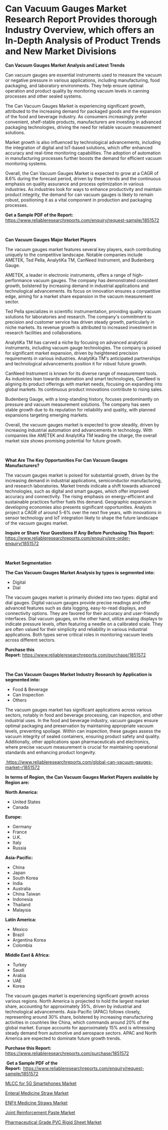 <p><h1>Can Vacuum Gauges Market Research Report Provides thorough Industry Overview, which offers an In-Depth Analysis of Product Trends and New Market Divisions</h1></p><p><strong>Can Vacuum Gauges Market Analysis and Latest Trends</strong></p>
<p><p>Can vacuum gauges are essential instruments used to measure the vacuum or negative pressure in various applications, including manufacturing, food packaging, and laboratory environments. They help ensure optimal operation and product quality by monitoring vacuum levels in canning processes and other sealed systems. </p><p>The Can Vacuum Gauges Market is experiencing significant growth, attributed to the increasing demand for packaged goods and the expansion of the food and beverage industry. As consumers increasingly prefer convenient, shelf-stable products, manufacturers are investing in advanced packaging technologies, driving the need for reliable vacuum measurement solutions.</p><p>Market growth is also influenced by technological advancements, including the integration of digital and IoT-based solutions, which offer enhanced accuracy and real-time monitoring capabilities. The adoption of automation in manufacturing processes further boosts the demand for efficient vacuum monitoring systems.</p><p>Overall, the Can Vacuum Gauges Market is expected to grow at a CAGR of 8.6% during the forecast period, driven by these trends and the continuous emphasis on quality assurance and process optimization in various industries. As industries look for ways to enhance productivity and maintain product integrity, the demand for can vacuum gauges is likely to remain robust, positioning it as a vital component in production and packaging processes.</p></p>
<p><strong>Get a Sample PDF of the Report:&nbsp;</strong> <a href="https://www.reliableresearchreports.com/enquiry/request-sample/1851572?utm_campaign=37&utm_medium=2&utm_source=Github&utm_content=ia&utm_term=26032025&utm_id=can-vacuum-gauges">https://www.reliableresearchreports.com/enquiry/request-sample/1851572</a></p>
<p>&nbsp;</p>
<p><strong>Can Vacuum Gauges Major Market Players</strong></p>
<p><p>The vacuum gauges market features several key players, each contributing uniquely to the competitive landscape. Notable companies include AMETEK, Ted Pella, AnalytiKa TM, CanNeed Instrument, and Budenberg Gauge.</p><p>AMETEK, a leader in electronic instruments, offers a range of high-performance vacuum gauges. The company has demonstrated consistent growth, bolstered by increasing demand in industrial applications and technological advancements. Its focus on innovation ensures a competitive edge, aiming for a market share expansion in the vacuum measurement sector.</p><p>Ted Pella specializes in scientific instrumentation, providing quality vacuum solutions for laboratories and research. The company's commitment to precision and customer service has driven steady growth, particularly in niche markets. Its revenue growth is attributed to increased investment in research facilities and collaborations.</p><p>AnalytiKa TM has carved a niche by focusing on advanced analytical instruments, including vacuum gauge technologies. The company is poised for significant market expansion, driven by heightened precision requirements in various industries. AnalytiKa TM's anticipated partnerships and technological advancements position it for robust future growth.</p><p>CanNeed Instrument is known for its diverse range of measurement tools. As industries lean towards automation and smart technologies, CanNeed is aligning its product offerings with market needs, focusing on expanding into global markets. Its continuous product innovations contribute to rising sales.</p><p>Budenberg Gauge, with a long-standing history, focuses predominantly on pressure and vacuum measurement solutions. The company has seen stable growth due to its reputation for reliability and quality, with planned expansions targeting emerging markets.</p><p>Overall, the vacuum gauges market is expected to grow steadily, driven by increasing industrial automation and advancements in technology. With companies like AMETEK and AnalytiKa TM leading the charge, the overall market size shows promising potential for future growth.</p></p>
<p>&nbsp;</p>
<p><strong>What Are The Key Opportunities For Can Vacuum Gauges Manufacturers?</strong></p>
<p><p>The vacuum gauges market is poised for substantial growth, driven by the increasing demand in industrial applications, semiconductor manufacturing, and research laboratories. Market trends indicate a shift towards advanced technologies, such as digital and smart gauges, which offer improved accuracy and connectivity. The rising emphasis on energy-efficient and sustainable practices further fuels this demand. Geographic expansion in developing economies also presents significant opportunities. Analysts project a CAGR of around 5-6% over the next five years, with innovations in sensor technology and IoT integration likely to shape the future landscape of the vacuum gauges market.</p></p>
<p><strong>Inquire or Share Your Questions If Any Before Purchasing This Report:</strong> <a href="https://www.reliableresearchreports.com/enquiry/pre-order-enquiry/1851572?utm_campaign=37&utm_medium=2&utm_source=Github&utm_content=ia&utm_term=26032025&utm_id=can-vacuum-gauges">https://www.reliableresearchreports.com/enquiry/pre-order-enquiry/1851572</a></p>
<p>&nbsp;</p>
<p><strong>Market Segmentation</strong></p>
<p><strong>The Can Vacuum Gauges Market Analysis by types is segmented into:</strong></p>
<p><ul><li>Digital</li><li>Dial</li></ul></p>
<p><p>The vacuum gauges market is primarily divided into two types: digital and dial gauges. Digital vacuum gauges provide precise readings and offer advanced features such as data logging, easy-to-read displays, and connectivity options. They are favored for their accuracy and user-friendly interfaces. Dial vacuum gauges, on the other hand, utilize analog displays to indicate pressure levels, often featuring a needle on a calibrated scale. They are often valued for their simplicity and reliability in various industrial applications. Both types serve critical roles in monitoring vacuum levels across different sectors.</p></p>
<p><strong>Purchase this Report:&nbsp;</strong><a href="https://www.reliableresearchreports.com/purchase/1851572?utm_campaign=37&utm_medium=2&utm_source=Github&utm_content=ia&utm_term=26032025&utm_id=can-vacuum-gauges">https://www.reliableresearchreports.com/purchase/1851572</a></p>
<p>&nbsp;</p>
<p><strong>The Can Vacuum Gauges Market Industry Research by Application is segmented into:</strong></p>
<p><ul><li>Food & Beverage</li><li>Can Inspection</li><li>Others</li></ul></p>
<p><p>The vacuum gauges market has significant applications across various sectors, notably in food and beverage processing, can inspection, and other industrial uses. In the food and beverage industry, vacuum gauges ensure optimal packaging and preservation by maintaining appropriate vacuum levels, preventing spoilage. Within can inspection, these gauges assess the vacuum integrity of sealed containers, ensuring product safety and quality. Additionally, other applications span pharmaceuticals and electronics, where precise vacuum measurement is crucial for maintaining operational standards and enhancing product longevity.</p></p>
<p><a href="https://www.reliableresearchreports.com/global-can-vacuum-gauges-market-r1851572?utm_campaign=37&utm_medium=2&utm_source=Github&utm_content=ia&utm_term=26032025&utm_id=can-vacuum-gauges">&nbsp;https://www.reliableresearchreports.com/global-can-vacuum-gauges-market-r1851572</a></p>
<p><strong>In terms of Region, the Can Vacuum Gauges Market Players available by Region are:</strong></p>
<p>
    <p> <strong> North America: </strong>
        <ul>
            <li>United States</li>
            <li>Canada</li>
        </ul>
        </p> 
    <p> <strong> Europe: </strong>
        <ul>
            <li>Germany</li>
            <li>France</li>
            <li>U.K.</li>
            <li>Italy</li>
            <li>Russia</li>
        </ul>
        </p> 
    <p> <strong> Asia-Pacific: </strong>
        <ul>
            <li>China</li>
            <li>Japan</li>
            <li>South Korea</li>
            <li>India</li>
            <li>Australia</li>
            <li>China Taiwan</li>
            <li>Indonesia</li>
            <li>Thailand</li>
            <li>Malaysia</li>
        </ul>
        </p> 
    <p> <strong> Latin America: </strong>
        <ul>
            <li>Mexico</li>
            <li>Brazil</li>
            <li>Argentina Korea</li>
            <li>Colombia</li>
        </ul>
        </p> 
    <p> <strong> Middle East & Africa: </strong>
        <ul>
            <li>Turkey</li>
            <li>Saudi</li>
            <li>Arabia</li>
            <li>UAE</li>
            <li>Korea</li>
        </ul>
    </p>
    </p>
<p><p>The vacuum gauges market is experiencing significant growth across various regions. North America is projected to hold the largest market share, accounting for approximately 35%, driven by industrial and technological advancements. Asia-Pacific (APAC) follows closely, representing around 30% share, bolstered by increasing manufacturing activities in countries like China, which commands around 20% of the global market. Europe accounts for approximately 15% and is witnessing steady demand from automotive and aerospace sectors. APAC and North America are expected to dominate future growth trends.</p></p>
<p><strong>Purchase this Report: </strong><a href="https://www.reliableresearchreports.com/purchase/1851572?utm_campaign=37&utm_medium=2&utm_source=Github&utm_content=ia&utm_term=26032025&utm_id=can-vacuum-gauges">https://www.reliableresearchreports.com/purchase/1851572</a></p>
<p>&nbsp;<strong>Get a Sample PDF of the Report:&nbsp;&nbsp;</strong><a href="https://www.reliableresearchreports.com/enquiry/request-sample/1851572?utm_campaign=37&utm_medium=2&utm_source=Github&utm_content=ia&utm_term=26032025&utm_id=can-vacuum-gauges">https://www.reliableresearchreports.com/enquiry/request-sample/1851572</a></p>
<p><strong></strong></p>
<p><p><a href="https://github.com/brabolyrah3h/Market-Research-Report-List-1/blob/main/mlcc-for-5g-smartphones-market.md?utm_campaign=37&utm_medium=2&utm_source=Github&utm_content=ia&utm_term=26032025&utm_id=can-vacuum-gauges">MLCC for 5G Smartphones Market</a></p><p><a href="https://github.com/nicoytabiz7/Market-Research-Report-List-1/blob/main/enteral-medicine-straw-market.md?utm_campaign=37&utm_medium=2&utm_source=Github&utm_content=ia&utm_term=26032025&utm_id=can-vacuum-gauges">Enteral Medicine Straw Market</a></p><p><a href="https://github.com/kimomeifbnu26/Market-Research-Report-List-1/blob/main/enfit-medicine-straws-market.md?utm_campaign=37&utm_medium=2&utm_source=Github&utm_content=ia&utm_term=26032025&utm_id=can-vacuum-gauges">ENFit Medicine Straws Market</a></p><p><a href="https://github.com/sekohlorik/Market-Research-Report-List-1/blob/main/joint-reinforcement-paste-market.md?utm_campaign=37&utm_medium=2&utm_source=Github&utm_content=ia&utm_term=26032025&utm_id=can-vacuum-gauges">Joint Reinforcement Paste Market</a></p><p><a href="https://github.com/avirsuckra/Market-Research-Report-List-1/blob/main/pharmaceutical-grade-pvc-rigid-sheet-market.md?utm_campaign=37&utm_medium=2&utm_source=Github&utm_content=ia&utm_term=26032025&utm_id=can-vacuum-gauges">Pharmaceutical Grade PVC Rigid Sheet Market</a></p></p>